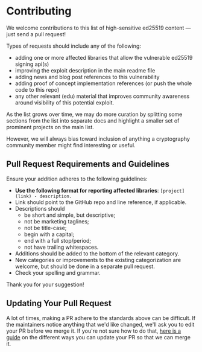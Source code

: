 # Contributing

We welcome contributions to this list of high-sensitive ed25519 content — just send a pull request!

Types of requests should include any of the following:
* adding one or more affected libraries that allow the vulnerable ed25519 signing api(s)
* improving the exploit description in the main readme file
* adding news and blog post references to this vulnerability
* adding proof of concept implementation references (or push the whole code to this repo)
* any other relevant (edu) material that improves community awareness around visibility of this potential exploit.

As the list grows over time, we may do more curation by splitting some sections from the list into separate docs and highlight a smaller set of prominent projects on the main list.

However, we will always bias toward inclusion of anything a cryptography community member might find interesting or useful.

## Pull Request Requirements and Guidelines
Ensure your addition adheres to the following guidelines:

- **Use the following format for reporting affected libraries**: `[project](link) - description.`
- Link should point to the GitHub repo and line reference, if applicable.
- Descriptions should
  - be short and simple, but descriptive;
  - not be marketing taglines;
  - not be title-case;
  - begin with a capital;
  - end with a full stop/period;
  - not have trailing whitespaces.
- Additions should be added to the bottom of the relevant category.
- New categories or improvements to the existing categorization are welcome, but should be done in a separate pull request.
- Check your spelling and grammar.

Thank you for your suggestion!

## Updating Your Pull Request

A lot of times, making a PR adhere to the standards above can be difficult. If the maintainers notice anything that we'd like changed, we'll ask you to edit your PR before we merge it. If you're not sure how to do that, [here is a guide](https://github.com/RichardLitt/knowledge/blob/master/github/amending-a-commit-guide.md) on the different ways you can update your PR so that we can merge it.
